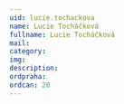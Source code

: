 ```yaml
---
uid: lucie.tochackova
name: Lucie Tocháčková
fullname: Lucie Tocháčková
mail: 
category: 
img: 
description: 
ordpraha: 
ordcan: 20
---
```




